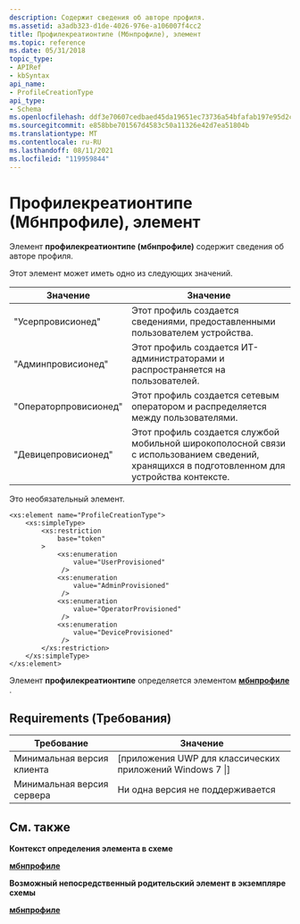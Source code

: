 ```yaml
---
description: Содержит сведения об авторе профиля.
ms.assetid: a3adb323-d1de-4026-976e-a106007f4cc2
title: Профилекреатионтипе (Мбнпрофиле), элемент
ms.topic: reference
ms.date: 05/31/2018
topic_type:
- APIRef
- kbSyntax
api_name:
- ProfileCreationType
api_type:
- Schema
ms.openlocfilehash: ddf3e70607cedbaed45da19651ec73736a54bfafab197e95d2cd634d8e3833f7
ms.sourcegitcommit: e858bbe701567d4583c50a11326e42d7ea51804b
ms.translationtype: MT
ms.contentlocale: ru-RU
ms.lasthandoff: 08/11/2021
ms.locfileid: "119959844"
---
```

# <a name="profilecreationtype-mbnprofile-element"></a>Профилекреатионтипе (Мбнпрофиле), элемент

Элемент **профилекреатионтипе (мбнпрофиле)** содержит сведения об авторе профиля.

Этот элемент может иметь одно из следующих значений.



| Значение                 | Значение                                                                                                                    |
|-----------------------|----------------------------------------------------------------------------------------------------------------------------|
| "Усерпровисионед"     | Этот профиль создается сведениями, предоставленными пользователем устройства.                                                     |
| "Админпровисионед"    | Этот профиль создается ИТ-администраторами и распространяется на пользователей.                                                     |
| "Операторпровисионед" | Этот профиль создается сетевым оператором и распределяется между пользователями.                                                    |
| "Девицепровисионед"   | Этот профиль создается службой мобильной широкополосной связи с использованием сведений, хранящихся в подготовленном для устройства контексте. |



 

Это необязательный элемент.

``` syntax
<xs:element name="ProfileCreationType">
    <xs:simpleType>
        <xs:restriction
            base="token"
        >
            <xs:enumeration
                value="UserProvisioned"
             />
            <xs:enumeration
                value="AdminProvisioned"
             />
            <xs:enumeration
                value="OperatorProvisioned"
             />
            <xs:enumeration
                value="DeviceProvisioned"
             />
        </xs:restriction>
    </xs:simpleType>
</xs:element>
```

Элемент **профилекреатионтипе** определяется элементом [**мбнпрофиле**](schema-mbnprofile-element.md) .

## <a name="requirements"></a>Requirements (Требования)



| Требование | Значение |
|-------------------------------------|---------------------------------------------------|
| Минимальная версия клиента<br/> | \[приложения UWP для классических приложений Windows 7 \|\]<br/> |
| Минимальная версия сервера<br/> | Ни одна версия не поддерживается<br/>                         |



## <a name="see-also"></a>См. также

<dl> <dt>

**Контекст определения элемента в схеме**
</dt> <dt>

[**мбнпрофиле**](schema-mbnprofile-element.md)
</dt> <dt>

**Возможный непосредственный родительский элемент в экземпляре схемы**
</dt> <dt>

[**мбнпрофиле**](schema-mbnprofile-element.md)
</dt> </dl>

 

 




